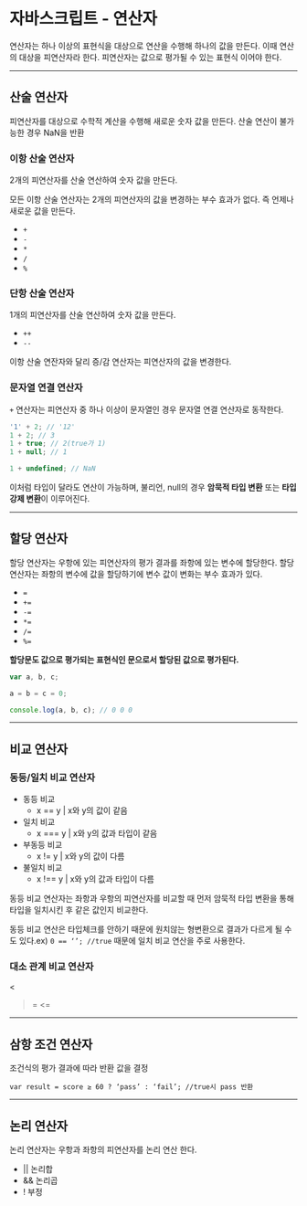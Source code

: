 # 자바스크립트 - 연산자

연산자는 하나 이상의 표현식을 대상으로 연산을 수행해 하나의 값을 만든다. 이때 연산의 대상을 피연산자라 한다. 피연산자는 값으로 평가될 수 있는 표현식 이어야 한다.

---

## 산술 연산자

피연산자를 대상으로 수학적 계산을 수행해 새로운 숫자 값을 만든다. 산술 연산이 불가능한 경우 NaN을 반환

### 이항 산술 연산자

2개의 피연산자를 산술 연산하여 숫자 값을 만든다.

모든 이항 산술 연산자는 2개의 피연산자의 값을 변경하는 부수 효과가 없다. 즉 언제나 새로운 값을 만든다.

- `+`
- `-`
- `*`
- `/`
- `%`

### 단항 산술 연산자

1개의 피연산자를 산술 연산하여 숫자 값을 만든다.

- `++`
- `--`

이항 산술 연잔자와 달리 증/감 연산자는 피연산자의 값을 변경한다.

### 문자열 연결 연산자

`+` 연산자는 피연산자 중 하나 이상이 문자열인 경우 문자열 연결 연산자로 동작한다.

```jsx
'1' + 2; // '12'
1 + 2; // 3
1 + true; // 2(true가 1)
1 + null; // 1

1 + undefined; // NaN
```

이처럼 타입이 달라도 연산이 가능하며, 불리언, null의 경우 **암묵적 타입 변환** 또는 **타입 강제 변환**이 이루어진다.

---

## 할당 연산자

할당 연산자는 우항에 있는 피연산자의 평가 결과를 좌항에 있는 변수에 할당한다. 할당 연산자는 좌항의 변수에 값을 할당하기에 변수 값이 변화는 부수 효과가 있다.

- `=`
- `+=`
- `-=`
- `*=`
- `/=`
- `%=`

**할당문도 값으로 평가되는 표현식인 문으로서 할당된 값으로 평가된다.**

```jsx
var a, b, c;

a = b = c = 0;

console.log(a, b, c); // 0 0 0

```

---

## 비교 연산자

### 동등/일치 비교 연산자

- 동등 비교
    - x == y | x와 y의 값이 같음
- 일치 비교
    - x === y | x와 y의 값과 타입이 같음
- 부동등 비교
    - x != y | x와 y의 값이 다름
- 불일치 비교
    - x !== y | x와 y의 값과 타입이 다름

동등 비교 연산자는 좌항과 우항의 피연산자를 비교할 때 먼저 암묵적 타입 변환을 통해 타입을 일치시킨 후 같은 값인지 비교한다.

동등 비교 연산은 타입체크를 안하기 때문에 원치않는 형변환으로 결과가 다르게 될 수도 있다.ex) `0 == ‘’; //true`
때문에 일치 비교 연산을 주로 사용한다.

### 대소 관계 비교 연산자

>
<
>=
<=

---

## 삼항 조건 연산자

조건식의 평가 결과에 따라 반환 값을 결정

`var result = score ≥ 60 ? ‘pass’ : ‘fail’; //true시 pass 반환`

---

## 논리 연산자

논리 연산자는 우항과 좌항의 피연산자를 논리 연산 한다.

- || 논리합
- && 논리곱
- ! 부정
